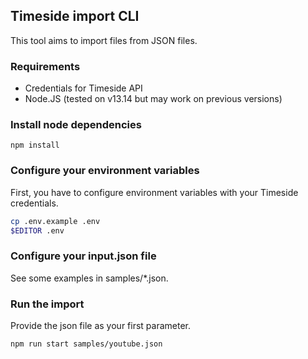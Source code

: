 ## Timeside import CLI

This tool aims to import files from JSON files.

### Requirements

- Credentials for Timeside API
- Node.JS (tested on v13.14 but may work on previous versions)

### Install node dependencies

```
npm install
```

### Configure your environment variables

First, you have to configure environment variables with your Timeside credentials.

```bash
cp .env.example .env
$EDITOR .env
```

### Configure your input.json file

See some examples in samples/*.json.

### Run the import

Provide the json file as your first parameter.

```bash
npm run start samples/youtube.json
```
